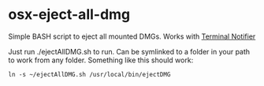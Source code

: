 osx-eject-all-dmg
=================

Simple BASH script to eject all mounted DMGs. Works with [Terminal Notifier](https://github.com/alloy/terminal-notifier)

Just run ./ejectAllDMG.sh to run. Can be symlinked to a folder in your path to work from any folder. Something like this should work: 

```
ln -s ~/ejectAllDMG.sh /usr/local/bin/ejectDMG
```
